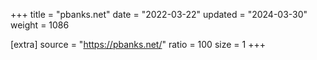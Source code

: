 +++
title = "pbanks.net"
date = "2022-03-22"
updated = "2024-03-30"
weight = 1086

[extra]
source = "https://pbanks.net/"
ratio = 100
size = 1
+++
